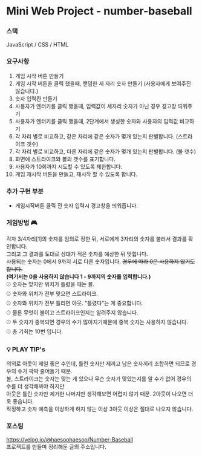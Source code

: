 # Mini Web Project - number-baseball

### 스택
JavaScript / CSS / HTML

### 요구사항
1. 게임 시작 버튼 만들기
2. 게임 시작 버튼을 클릭 했을때, 랜덤한 세 자리 숫자 만들기 (사용자에게 보여주진 않습니다.)
3. 숫자 입력칸 만들기
4. 사용자가 엔터키를 클릭 했을때, 입력값이 세자리 숫자가 아닌 경우 경고창 띄워주기
5. 사용자가 엔터키를 클릭 했을때, 2단계에서 생성한 숫자와 사용자의 입력값 비교하기
6. 각 자리 별로 비교하고, 같은 자리에 같은 숫자가 몇개 있는지 판별합니다. (스트라이크 갯수)
7. 각 자리 별로 비교하고, 다른 자리에 같은 숫자가 몇개 있는지 판별합니다. (볼 갯수)
8. 화면에 스트라이크와 볼의 갯수를 표기합니다.
9. 사용자가 10회까지 시도할 수 있도록 제한합니다.
10. 게임 재시작 버튼을 만들고, 재시작 할 수 있도록 합니다.


### 추가 구현 부분
- 게임시작버튼 클릭 전 숫자 입력시 경고창을 띄워줍니다.

### 게임방법 🎮
각자 3/4자리[1]의 숫자를 임의로 정한 뒤, 서로에게 3자리의 숫자를 불러서 결과를 확인합니다.<br />
그리고 그 결과를 토대로 상대가 적은 숫자를 예상한 뒤 맞힙니다. <br />
사용되는 숫자는 0에서 9까지 서로 다른 숫자입니다. ~~경우에 따라 0은 사용하지 않기도 합니다.~~ <br />
__(여기서는 0을 사용하지 않습니다 1 - 9까지의 숫자를 입력합니다.)__ <br />
⚾ 숫자는 맞지만 위치가 틀렸을 때는 볼. <br />
⚾ 숫자와 위치가 전부 맞으면 스트라이크. <br />
⚾ 숫자와 위치가 전부 틀리면 아웃. "틀렸다"는 게 중요합니다. <br />
⚾ 물론 무엇이 볼이고 스트라이크인지는 알려주지 않습니다. <br />
⚾ 두 숫자가 중복되면 경우의 수가 많아지기때문에 중복 숫자는 사용하지 않습니다. <br />
⚾ 총 기회는 10번 입니다.

### 💡 PLAY TIP's
의외로 아웃이 제일 좋은 수인데, 틀린 숫자만 제끼고 남은 숫자끼리 조합하면 되므로 경우의 수가 팍팍 줄어들기 때문. <br />
볼, 스트라이크는 숫자는 맞는 게 있으나 무슨 숫자가 맞았는지를 알 수가 없어 경우의 수를 더 생각해봐야 하지만 <br />
아웃은 틀린 숫자만 제거한 나머지만 생각해보면 어렵지 않기 때문. 2아웃이 나오면 더욱 좋습니다. <br />
작정하고 숫자 예측을 이상하게 하지 않는 이상 3아웃 이상은 절대로 나오지 않습니다. <br />

### 포스팅
https://velog.io/@haesoohaesoo/Number-Baseball <br />
프로젝트를 만들며 정리해둔 글의 주소입니다.
